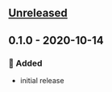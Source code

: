 <a name="unreleased"></a>
## [Unreleased]


<a name="0.1.0"></a>
## 0.1.0 - 2020-10-14
### 🍰 Added
- initial release


[Unreleased]: https://github.com/syntro-opensource/ssdev/compare/0.1.0...HEAD
